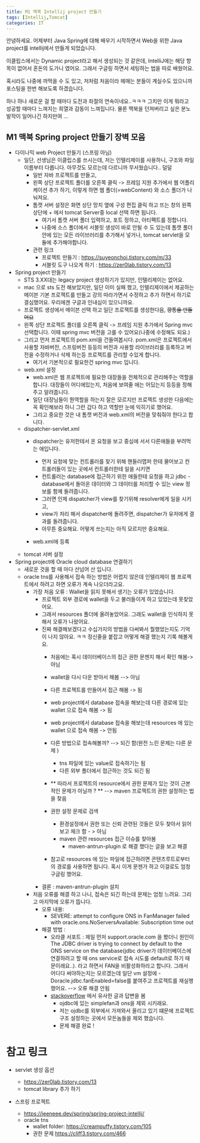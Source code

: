 ```yaml
---
title: M1 맥북 Intellij project 만들기 
tags: [Intellij,Tomcat]
categories: IT
---
```


안녕하세요. 
어제부터 Java Spring에 대해 배우기 시작하면서 Web을 위한 Java project를 intellij에서 만들게 되었습니다. 

이클립스에서는 Dynamic project라고 해서 생성되는 것 같은데, IntelliJ에는 해당 항목이 없어서 혼돈의 도가니 였어요. 그래서 구글링 하면서 세팅하는 법을 따로 배웠어요. 

혹시라도 나중에 까먹을 수 도 있고, 저처럼 처음이라 헤매는 분들이 계실수도 있으니까 포스팅을 한번 해보도록 하겠습니다.

하나 하나 새로운 걸 할 때마다 도전과 좌절의 연속이네요..ㅋㅋㅋ 
그치만 이게 뭐라고 성공할 때마다 느껴지는 희열과 감동이 느껴집니다. 물론 맥북을 던져버리고 싶은 분노발작이 일어나긴 하지만여 ...

## M1 맥북 Spring project 만들기 장벽 모음 
- 다이나믹 web Project 만들기 (스프링 아님)
    - 일단, 선생님은 이클립스를 쓰시는데, 저는 인텔리제이를 사용하니, 구조와 파일 이름부터 다릅니다. 아무것도 모르는데 다르니까 무서웠습니다.. 덜덜 
         - 일반 자바 프로젝트를 만들고, 
         - 왼쪽 상단 프로젝트 폴더를 오른쪽 클릭 -> 프레임 지원 추가에서 웹 어플리케이션 추가 하기, 이렇게 하면 웹 폴더(=webContent) 와 소스 폴더가 나눠져요.  
         - 톰캣 서버 설정은 화면 상단 망치 옆에 구성 편집 클릭 하고 뜨는 창의 왼쪽 상단에 + 에서 tomcat Server중 local 선택 하면 됩니다. 
            - 여기서 톰캣 서버 폴더 입력하고, 포트 정하고, 아티펙트를 정합니다. 
            - 나중에 소스 폴더에서 서블릿 생성이 바로 안될 수 도 있는데 톰캣 폴더 안에 있는 모든 라이브러리를 추가해서 넣거나, tomcat servlet을 모듈에 추가해야합니다. 
        - 관련 링크 
            - 프로젝트 만들기 : https://suyeonchoi.tistory.com/m/33
            - 서블릿 도구 나오게 하기 : https://zer0lab.tistory.com/13
- Spring project 만들기 
    - STS 3.XX대는 legacy project 생성하기가 있지만, 인텔리제이는 없어요.   
    - mac 으로 sts 도전 해보았지만, 일단 이미 실패 했고, 인텔리제이에서 제공하는 메이븐  기본 프로젝트를 만들고 강의 따라가면서 수정하고 추가 하면서 하기로 결심했어요. 우리에겐 구글과 인내심이 있으니까요. 
    - 프로젝트 생성에서 메이븐 선택 하고 일단 프로젝트를 생성한다음, ~~깡통을 만들어요~~
    - 왼쪽 상단 프로젝트 폴더를 오른쪽 클릭 -> 프레임 지원 추가에서 Spring mvc 선택합니다. 이때 spring mvc 버전을 고를 수 있어요(나중에 수정해도 되요.)
    - 그리고 먼저 프로젝트의 pom.xml을 건들여봅시다. pom.xml은 프로젝트에서 사용할 자바버전, 스프링버전 등등의 버전과 사용할 라이브러리를 등록하고 버전을 수정하거나 삭제 하는등 프로젝트를 관리할 수있게 합니다. 
        - 여기서 기본적으로 필요한건 spring mvc 입니다. 
    - web.xml 설정 
        - web.xml은 웹 프로젝트에 필요한 대장들을 전체적으로 관리해주는 역할을 합니다. 대장들이 어디에있는지, 처음에 보여줄 애는 어딨는지 등등을 정해주고 알려줍니다. 
        - 일단 대장님들이 뭔역할을 하는지 잘은 모르지만 프로젝트 생성한 다음에는 꼭 확인해보라 하니 그런 갑다 하고 역할만 눈에 익히기로 했어요. 
        - 그리고 중요한 것은 내 톰캣 버전과 web.xml의 버전을 맞춰줘야 한다고 합니다. 
    - dispatcher-servlet.xml 
        - dispatcher는 유저한테서 온 요청을 보고 중심에 서서 다른애들을 부려먹는 애입니다. 
            - 먼저 요청에 맞는 컨트롤러를 찾기 위해 핸들러맵퍼 한테 물어보고 컨트롤러들이 있는 곳에서 컨트롤러한테 일을 시키면 
            - 컨트롤러는 database에 접근하기 위한 애들한테 요청을 하고 jdbc - database에서 돌아온 데이터와 그 데이터를 처리할 수 있는 view 정보를 함께 돌려줍니다. 
            - 그러면 인제 dispatcher가 view를 찾기위해 resolver에게 일을 시키고, 
            - view가 처리 해서 dispatcher에 돌려주면, dispatcher가 유저에게 결과를 돌려줍니다. 
            - 아무튼 중요해요. 어떻게 쓰는지는 아직 모르지만 중요해요. 

        - web.xml에 등록 
    - tomcat 서버 설정 
- Spring project에 Oracle cloud database 연결하기 
    - 새로운 것을 할 때 마다 산넘어 산 입니다. 
    - oracle tns를 사용해서 접속 하는 방법은 어렵지 않은데 인텔리제이 웹 프로젝트에서 하려고 하면 오류가 계속 나오더라고요. 
        - 가장 처음 오류 : Wallet을 읽지 못해서 생기는 오류가 있었습니다. 
            -  프로젝트 외부 경로에 wallet을 두고 불러들이게 하고 있었는데 못찾았어요.
            -  그래서 resources 폴더에 올려놓았어요. 그래도 wallet을 인식하지 못해서 오류가 나왔어요. 
            -  진짜 해결해보겠다고 수십가지의 방법을 다써봐서 뭘했었는지도 기억이 나지 않아요. ㅋㅋ 정신줄을 붙잡고 어떻게 해결 했는지 기록 해볼게요. 
                - 처음에는 혹시 데이터베이스의 접근 권한 문젠지 해서 확인 해봄-> 아님
                - wallet을 다시 다운 받아서 해봄 --> 아님 
                - 다른 프로젝트를 만들어서 접근 해봄 -> 됨 
                - web project에서 database 접속을 해보는데 다른 경로에 있는 wallet 으로 접속 해봄 -> 됨 
                - web project에서 database 접속을 해보는데 resources 에 있는 wallet 으로 접속 해봄 -> 안됨 
                - 다른 방법으로 접속해볼까? --> 되긴 함(완전 느린 문제는 다른 문제 )
                    - tns 파일에 있는 value로 접속하기는 됨 
                    - 다른 외부 폴더에서 접근하는 것도 되긴 됨 
                - ** 따라서 프로젝트의 resource에서 권한 문제가 있는 것이 근본적인 문제가 아닐까 ? ** --> maven 프로젝트의 권한 설정하는 법을 찾음 

                - 권한 설정 문제로 검색 
                    - 환경설정에서 권한 또는 신뢰 관련된 것들은 모두 찾아서 읽어보고 체크 함 - > 아님
                    - maven 관련 resources 접근 이슈를 찾아봄 
                        - maven-antrun-plugin 로 해결 했다는 글을 보고 해결 
                - 참고로 resources 에 있는 파일에 접근하려면 콘텐츠루트로부터의 경로를 사용하면 됩니다. 혹시 이게 문젠가 하고 이걸로도 엄청 구글링 했어요. 
            - 결론 : maven-antrun-plugin 설치 
        - 처음 오류를 해결 하고 나니, 접속은 되긴 하는데 문제는 엄청 느려요. 그리고 마지막에 오류가 뜹니다. 
            - 오류 내용: 
                - SEVERE: attempt to configure ONS in FanManager failed with oracle.ons.NoServersAvailable: Subscription time out
            - 해결 방법 : 
                - 오라클 서포트 : 제일 먼저 support.oracle.com 을 봤더니 원인이  The JDBC driver is trying to connect by default to the ONS service on the database(jdbc driver가 데이터베이스에 연결하려고 할 때 ons service로 접속 시도를 default로 하기 때문이래요..). 라고 하면서 FAN을 비활성화하라고 합니다. 그래서 어디다 써야하는지는 모르겠는데 일단 vm 설정에 -Doracle.jdbc.fanEnabled=false를 붙여주고 프로젝트를 재실행 했어요. 
                 --> 오류 해결 안됨 
                - [stackoverflow](https://stackoverflow.com/questions/58873384/spring-boot-app-error-log-says-attempt-to-configure-ons-in-fanmanager-failed-wit) 에서 유사한 글과 답변을 봄 
                    - ojdbc에 있는 simplefan과 ons을 제외 시키래요. 
                    - 저는 ojdbc를 외부에서 가져와서 올리고 있기 떄문에 프로젝트 구조 설정하는 곳에서 모든놈들을 제외 했습니다. 
                    - 문제 해결 완료 ! 






            

# 참고 링크 

- servlet 생성 옵션
    - https://zer0lab.tistory.com/13
    - tomcat library 추가 하기 

- 스프링 프로젝트 
    - https://jeeneee.dev/spring/spring-project-intellij/
    - oracle tns 
        - wallet folder: https://creampuffy.tistory.com/105
        - 권한 문제 https://cliff3.tistory.com/466